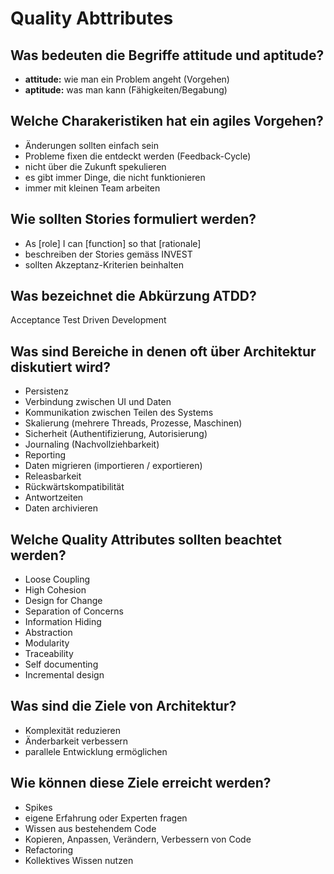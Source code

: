 # Quality Abttributes

## Was bedeuten die Begriffe attitude und aptitude?
* __attitude:__ wie man ein Problem angeht (Vorgehen)
* __aptitude:__ was man kann (Fähigkeiten/Begabung)

## Welche Charakeristiken hat ein agiles Vorgehen?
* Änderungen sollten einfach sein
* Probleme fixen die entdeckt werden (Feedback-Cycle)
* nicht über die Zukunft spekulieren
* es gibt immer Dinge, die nicht funktionieren
* immer mit kleinen Team arbeiten

## Wie sollten Stories formuliert werden?
* As [role] I can [function] so that [rationale]
* beschreiben der Stories gemäss INVEST
* sollten Akzeptanz-Kriterien beinhalten

## Was bezeichnet die Abkürzung ATDD?
Acceptance Test Driven Development

## Was sind Bereiche in denen oft über Architektur diskutiert wird?
* Persistenz
* Verbindung zwischen UI und Daten
* Kommunikation zwischen Teilen des Systems
* Skalierung (mehrere Threads, Prozesse, Maschinen)
* Sicherheit (Authentifizierung, Autorisierung)
* Journaling (Nachvollziehbarkeit)
* Reporting
* Daten migrieren (importieren / exportieren)
* Releasbarkeit
* Rückwärtskompatibilität
* Antwortzeiten
* Daten archivieren

## Welche Quality Attributes sollten beachtet werden?
* Loose Coupling
* High Cohesion
* Design for Change
* Separation of Concerns
* Information Hiding
* Abstraction
* Modularity
* Traceability
* Self documenting
* Incremental design

## Was sind die Ziele von Architektur?
* Komplexität reduzieren
* Änderbarkeit verbessern
* parallele Entwicklung ermöglichen

## Wie können diese Ziele erreicht werden?
* Spikes
* eigene Erfahrung oder Experten fragen
* Wissen aus bestehendem Code
* Kopieren, Anpassen, Verändern, Verbessern von Code
* Refactoring
* Kollektives Wissen nutzen

